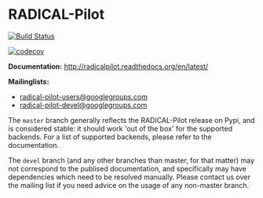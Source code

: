 # RADICAL-Pilot

[![Build Status](https://travis-ci.org/radical-cybertools/radical.pilot.svg?branch=feature%2Flm_tests)](https://travis-ci.org/radical-cybertools/radical.pilot)


[![codecov](https://codecov.io/gh/radical-cybertools/radical.pilot/branch/feature%2Flm_tests/graph/badge.svg)](https://codecov.io/gh/radical-cybertools/radical.pilot)



**Documentation:** http://radicalpilot.readthedocs.org/en/latest/

**Mailinglists:** 

* radical-pilot-users@googlegroups.com
* radical-pilot-devel@googlegroups.com

The `master` branch generally reflects the RADICAL-Pilot release on Pypi, and is
considered stable: it should work 'out of the box' for the supported backends.
For a list of supported backends, please refer to the documentation.

The `devel` branch (and any other branches than master, for that matter)
may not correspond to the publised documentation, and specifically may have
dependencies which need to be resolved manually.  Please contact us over the
mailing list if you need advice on the usage of any non-master branch.

